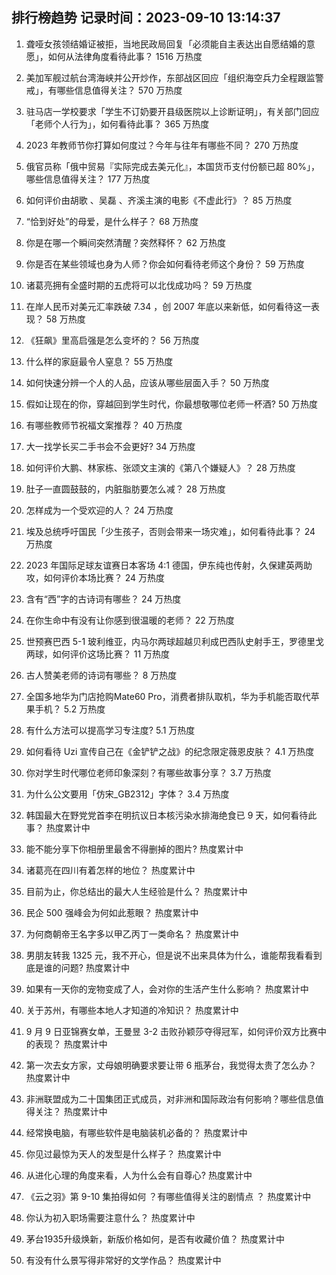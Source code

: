 
## 排行榜趋势 记录时间：2023-09-10 13:14:37
  
  1. 聋哑女孩领结婚证被拒，当地民政局回复「必须能自主表达出自愿结婚的意愿」，如何从法律角度看待此事？ 1516 万热度
    
  2. 美加军舰过航台湾海峡并公开炒作，东部战区回应「组织海空兵力全程跟监警戒」，有哪些信息值得关注？ 570 万热度
    
  3. 驻马店一学校要求「学生不订奶要开县级医院以上诊断证明」，有关部门回应「老师个人行为」，如何看待此事？ 365 万热度
    
  4. 2023 年教师节你打算如何度过？今年与往年有哪些不同？ 270 万热度
    
  5. 俄官员称「俄中贸易『实际完成去美元化』，本国货币支付份额已超 80%」，哪些信息值得关注？ 177 万热度
    
  6. 如何评价由胡歌 、吴磊 、齐溪主演的电影《不虚此行》？ 85 万热度
    
  7. “恰到好处”的母爱，是什么样子？ 68 万热度
    
  8. 你是在哪一个瞬间突然清醒？突然释怀？ 62 万热度
    
  9. 你是否在某些领域也身为人师？你会如何看待老师这个身份？ 59 万热度
    
  10. 诸葛亮拥有全盛时期的五虎将可以北伐成功吗？ 59 万热度
    
  11. 在岸人民币对美元汇率跌破 7.34 ，创 2007 年底以来新低，如何看待这一表现？ 58 万热度
    
  12. 《狂飙》里高启强是怎么变坏的？ 56 万热度
    
  13. 什么样的家庭最令人窒息？ 55 万热度
    
  14. 如何快速分辨一个人的人品，应该从哪些层面入手？ 50 万热度
    
  15. 假如让现在的你，穿越回到学生时代，你最想敬哪位老师一杯酒? 50 万热度
    
  16. 有哪些教师节祝福文案推荐？ 40 万热度
    
  17. 大一找学长买二手书会不会更好? 34 万热度
    
  18. 如何评价大鹏、林家栋、张颂文主演的《第八个嫌疑人》？ 28 万热度
    
  19. 肚子一直圆鼓鼓的，内脏脂肪要怎么减？ 28 万热度
    
  20. 怎样成为一个受欢迎的人？ 24 万热度
    
  21. 埃及总统呼吁国民「少生孩子，否则会带来一场灾难」，如何看待此事？ 24 万热度
    
  22. 2023 年国际足球友谊赛日本客场 4:1 德国，伊东纯也传射，久保建英两助攻，如何评价本场比赛？ 24 万热度
    
  23. 含有“西”字的古诗词有哪些？ 24 万热度
    
  24. 在你生命中有没有让你感到很温暖的老师？ 22 万热度
    
  25. 世预赛巴西 5-1 玻利维亚，内马尔两球超越贝利成巴西队史射手王，罗德里戈两球，如何评价这场比赛？ 11 万热度
    
  26. 古人赞美老师的诗词有哪些？ 8 万热度
    
  27. 全国多地华为门店抢购Mate60 Pro，消费者排队取机，华为手机能否取代苹果手机？ 5.2 万热度
    
  28. 有什么方法可以提高学习专注度? 5.1 万热度
    
  29. 如何看待 Uzi 宣传自己在《金铲铲之战》的纪念限定薇恩皮肤？ 4.1 万热度
    
  30. 你对学生时代哪位老师印象深刻？有哪些故事分享？ 3.7 万热度
    
  31. 为什么公文要用「仿宋_GB2312」字体？ 3.4 万热度
    
  32. 韩国最大在野党党首李在明抗议日本核污染水排海绝食已 9 天，如何看待此事？ 热度累计中
    
  33. 能不能分享下你相册里最舍不得删掉的图片? 热度累计中
    
  34. 诸葛亮在四川有着怎样的地位？ 热度累计中
    
  35. 目前为止，你总结出的最大人生经验是什么？ 热度累计中
    
  36. 民企 500 强峰会为何如此惹眼？ 热度累计中
    
  37. 为何商朝帝王名字多以甲乙丙丁一类命名？ 热度累计中
    
  38. 男朋友转我 1325 元，我不开心，但是说不出来具体为什么，谁能帮我看看到底是谁的问题? 热度累计中
    
  39. 如果有一天你的宠物变成了人，会对你的生活产生什么影响？ 热度累计中
    
  40. 关于苏州，有哪些本地人才知道的冷知识？ 热度累计中
    
  41. 9 月 9 日亚锦赛女单，王曼昱 3-2 击败孙颖莎夺得冠军，如何评价双方比赛中的表现？ 热度累计中
    
  42. 第一次去女方家，丈母娘明确要求要让带 6 瓶茅台，我觉得太贵了怎么办？ 热度累计中
    
  43. 非洲联盟成为二十国集团正式成员，对非洲和国际政治有何影响？哪些信息值得关注？ 热度累计中
    
  44. 经常换电脑，有哪些软件是电脑装机必备的？ 热度累计中
    
  45. 你见过最惊为天人的发型是什么样子？ 热度累计中
    
  46. 从进化心理的角度来看，人为什么会有自尊心? 热度累计中
    
  47. 《云之羽》第 9-10 集拍得如何 ？有哪些值得关注的剧情点 ？ 热度累计中
    
  48. 你认为初入职场需要注意什么？ 热度累计中
    
  49. 茅台1935升级焕新，新版价格如何，是否有收藏价值？ 热度累计中
    
  50. 有没有什么景写得非常好的文学作品？ 热度累计中
    